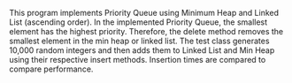 
This program implements Priority Queue using Minimum Heap and Linked List (ascending order). 
In the implemented Priority Queue, the smallest element has the highest priority. Therefore, the delete method removes the smallest element in the min heap or linked list.
The test class generates 10,000 random integers and then adds them to Linked List and Min Heap using their respective insert methods. Insertion times are compared to compare performance. 
